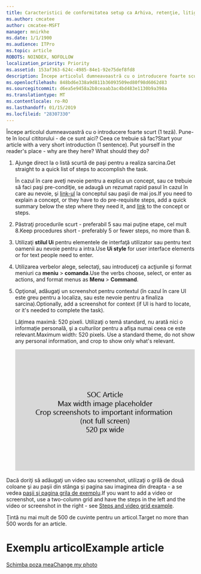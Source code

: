 ```yaml
---
title: Caracteristici de conformitatea setup ca Arhiva, retenţie, litigii, eDiscovery şi MDM
ms.author: cmcatee
author: cmcatee-MSFT
manager: mnirkhe
ms.date: 1/1/1900
ms.audience: ITPro
ms.topic: article
ROBOTS: NOINDEX, NOFOLLOW
localization_priority: Priority
ms.assetid: 153af363-624c-4985-84e1-92e75def8fd8
description: Începe articolul dumneavoastră cu o introducere foarte scurt (1 teză). Pune-te în locul cititorului - de ce sunt aici? Ceea ce trebuie să fac?
ms.openlocfilehash: 848bd6e338a9d811b36093509ed80f98d6062d83
ms.sourcegitcommit: d6ea5e9458a2b8ceaab3ac4bd483e1130b9a398a
ms.translationtype: MT
ms.contentlocale: ro-RO
ms.lasthandoff: 01/15/2019
ms.locfileid: "28307330"
---
```

<span data-ttu-id="7b942-p102">Începe articolul dumneavoastră cu o introducere foarte scurt (1 teză). Pune-te în locul cititorului - de ce sunt aici? Ceea ce trebuie să fac?</span><span class="sxs-lookup"><span data-stu-id="7b942-p102">Start your article with a very short introduction (1 sentence). Put yourself in the reader's place - why are they here? What should they do?</span></span> 
  
1. <span data-ttu-id="7b942-108">Ajunge direct la o listă scurtă de paşi pentru a realiza sarcina.</span><span class="sxs-lookup"><span data-stu-id="7b942-108">Get straight to a quick list of steps to accomplish the task.</span></span>
    
    <span data-ttu-id="7b942-109">În cazul în care aveţi nevoie pentru a explica un concept, sau ce trebuie să faci paşi pre-condiţie, se adaugă un rezumat rapid pasul în cazul în care au nevoie, şi [link-ul](https://support.office.com/article/f37e7984-cf03-4fde-92d3-82970d7e241b.aspx) la conceptul sau paşii de mai jos.</span><span class="sxs-lookup"><span data-stu-id="7b942-109">If you need to explain a concept, or they have to do pre-requisite steps, add a quick summary below the step where they need it, and [link](https://support.office.com/article/f37e7984-cf03-4fde-92d3-82970d7e241b.aspx) to the concept or steps.</span></span> 
    
2. <span data-ttu-id="7b942-110">Păstraţi procedurile scurt - preferabil 5 sau mai puţine etape, cel mult 8.</span><span class="sxs-lookup"><span data-stu-id="7b942-110">Keep procedures short - preferably 5 or fewer steps, no more than 8.</span></span>
    
3. <span data-ttu-id="7b942-111">Utilizaţi **stilul Ui** pentru elementele de interfaţă utilizator sau pentru text oamenii au nevoie pentru a intra.</span><span class="sxs-lookup"><span data-stu-id="7b942-111">Use **Ui style** for user interface elements or for text people need to enter.</span></span> 
    
4. <span data-ttu-id="7b942-112">Utilizarea verbelor alege, selectaţi, sau introduceţi ca acţiunile şi format meniuri ca **meniu** \> **comanda**.</span><span class="sxs-lookup"><span data-stu-id="7b942-112">Use the verbs choose, select, or enter as actions, and format menus as **Menu** \> **Command**.</span></span>
    
5. <span data-ttu-id="7b942-113">Opţional, adăugaţi un screenshot pentru contextul (în cazul în care UI este greu pentru a localiza, sau este nevoie pentru a finaliza sarcina).</span><span class="sxs-lookup"><span data-stu-id="7b942-113">Optionally, add a screenshot for context (if UI is hard to locate, or it's needed to complete the task).</span></span>
    
    <span data-ttu-id="7b942-p103">Lățimea maximă: 520 pixeli. Utilizaţi o temă standard, nu arată nici o informaţie personală, şi a culturilor pentru a afişa numai ceea ce este relevant.</span><span class="sxs-lookup"><span data-stu-id="7b942-p103">Maximum width: 520 pixels. Use a standard theme, do not show any personal information, and crop to show only what's relevant.</span></span> 
    
    ![Substituent - lățime maximă pentru arta de articolul SOC este 520 pixeli](media/7d43d3be-8658-4a5b-aa15-ed62a47a2b24.png)
  
<span data-ttu-id="7b942-117">Dacă doriţi să adăugaţi un video sau screenshot, utilizaţi o grilă de două coloane şi au paşii din stânga şi pagina sau imaginea din dreapta - a se vedea [paşii şi pagina grila de exemplu](https://support.office.com/article/14ce8e82-efa0-47f5-bb84-94f078db3dae.aspx).</span><span class="sxs-lookup"><span data-stu-id="7b942-117">If you want to add a video or screenshot, use a two-column grid and have the steps in the left and the video or screenshot in the right - see [Steps and video grid example](https://support.office.com/article/14ce8e82-efa0-47f5-bb84-94f078db3dae.aspx).</span></span> 
  
<span data-ttu-id="7b942-118">Ţintă nu mai mult de 500 de cuvinte pentru un articol.</span><span class="sxs-lookup"><span data-stu-id="7b942-118">Target no more than 500 words for an article.</span></span>
  
# <a name="example-article"></a><span data-ttu-id="7b942-119">Exemplu articol</span><span class="sxs-lookup"><span data-stu-id="7b942-119">Example article</span></span>

[<span data-ttu-id="7b942-120">Schimba poza mea</span><span class="sxs-lookup"><span data-stu-id="7b942-120">Change my photo</span></span>](https://support.office.com/article/555376e0-1fca-49ba-8434-307a0525c767.aspx)
  

